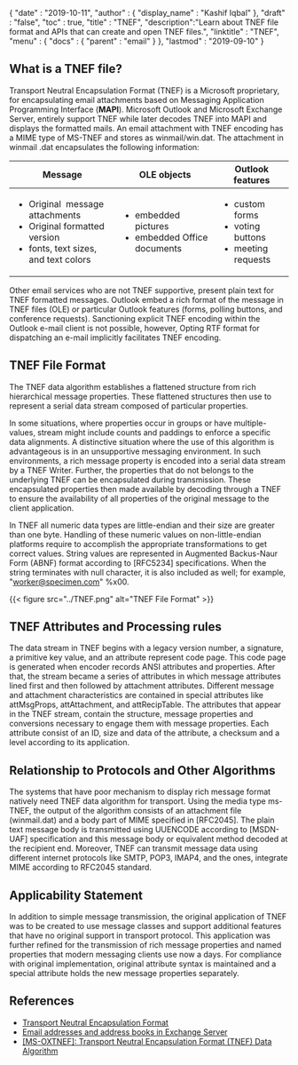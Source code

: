 {
  "date" : "2019-10-11",
  "author" : {
    "display_name" : "Kashif Iqbal"
  },
  "draft" : "false",
  "toc" : true,
  "title" : "TNEF",
  "description":"Learn about TNEF file format and APIs that can create and open TNEF files.",
  "linktitle" : "TNEF",
  "menu" : {
    "docs" : {
      "parent" : "email"
    }
  },
  "lastmod" : "2019-09-10"
}

## What is a TNEF file?

Transport Neutral Encapsulation Format (TNEF) is a Microsoft proprietary, for encapsulating email attachments based on Messaging Application Programming Interface (**MAPI**). Microsoft Outlook and Microsoft Exchange Server, entirely support TNEF while later decodes TNEF into MAPI and displays the formatted mails. An email attachment with TNEF encoding has a MIME type of MS-TNEF and stores as winmail/win.dat. The attachment in winmail .dat encapsulates the following information:


|Message|OLE objects|Outlook features
---|---|---|
|<ul><li>Original  message attachments</li><li>Original formatted version</li><li>fonts, text sizes, and text colors</li></ul>|<ul><li>embedded pictures</li><li>embedded Office documents</li></ul>|<ul><li>custom forms</li><li>voting buttons</li><li>meeting requests</li></ul>


Other email services who are not TNEF supportive, present plain text for TNEF formatted messages. Outlook embed a rich format of the message in TNEF files (OLE) or particular Outlook features (forms, polling buttons, and conference requests). Sanctioning explicit TNEF encoding within the Outlook e-mail client is not possible, however, Opting RTF format for dispatching an e-mail implicitly facilitates TNEF encoding.

## TNEF File Format

The TNEF data algorithm establishes a flattened structure from rich hierarchical message properties. These flattened structures then use to represent a serial data stream composed of particular properties.

In some situations, where properties occur in groups or have multiple-values, stream might include counts and paddings to enforce a specific data alignments. A distinctive situation where the use of this algorithm is advantageous is in an unsupportive messaging environment. In such environments, a rich message property is encoded into a serial data stream by a TNEF Writer. Further, the properties that do not belongs to the underlying TNEF can be encapsulated during transmission. These encapsulated properties then made available by decoding through a TNEF to ensure the availability of all properties of the original message to the client application.

In TNEF all numeric data types are little-endian and their size are greater than one byte. Handling of these numeric values on non-little-endian platforms require to accomplish the appropriate transformations to get correct values. String values are represented in Augmented Backus-Naur Form (ABNF) format according to [RFC5234] specifications. When the string terminates with null character, it is also included as well; for example, "worker@specimen.com" %x00.

{{< figure src="../TNEF.png" alt="TNEF File Format" >}}

## TNEF Attributes and Processing rules ##

The data stream in TNEF begins with a legacy version number, a signature, a primitive key value, and an attribute represent code page. This code page is generated when encoder records ANSI attributes and properties. After that, the stream became a series of attributes in which message attributes lined first and then followed by attachment attributes. Different message and attachment characteristics are contained in special attributes like attMsgProps, attAttachment, and attRecipTable. The attributes that appear in the TNEF stream, contain the structure, message properties and conversions necessary to engage them with message properties. Each attribute consist of an ID, size and data of the attribute, a checksum and a level according to its application.

## Relationship to Protocols and Other Algorithms ##

The systems that have poor mechanism to display rich message format natively need TNEF data algorithm for transport. Using the media type ms-TNEF, the output of the algorithm consists of an attachment file (winmail.dat) and a body part of MIME specified in [RFC2045]. The plain text message body is transmitted using UUENCODE according to [MSDN-UAF] specification and this message body or equivalent method decoded at the recipient end. Moreover, TNEF can transmit message data using different internet protocols like SMTP, POP3, IMAP4, and the ones, integrate MIME according to RFC2045 standard.

## Applicability Statement ##

In addition to simple message transmission, the original application of TNEF was to be created to use message classes and support additional features that have no original support in transport protocol. This application was further refined for the transmission of rich message properties and named properties that modern messaging clients use now a days. For compliance with original implementation, original attribute syntax is maintained and a special attribute holds the new message properties separately.

## References

* [Transport Neutral Encapsulation Format](https://en.wikipedia.org/wiki/Transport_Neutral_Encapsulation_Format)
* [Email addresses and address books in Exchange Server](https://learn.microsoft.com/en-us/exchange/email-addresses-and-address-books/email-addresses-and-address-books?view#exchserver-2019)
* [[MS-OXTNEF]: Transport Neutral Encapsulation Format (TNEF) Data Algorithm](https://msdn.microsoft.com/en-us/library/cc425498(v#exchg.80).aspx)

